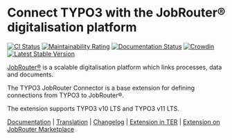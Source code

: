 # Connect TYPO3 with the JobRouter® digitalisation platform

[![CI Status](https://github.com/brotkrueml/typo3-jobrouter-connector/workflows/CI/badge.svg?branch=master)](https://github.com/brotkrueml/typo3-jobrouter-connector/actions?query=workflow%3ACI)
[![Maintainability Rating](https://sonarcloud.io/api/project_badges/measure?project=typo3-jobrouter-connector&metric=sqale_rating)](https://sonarcloud.io/dashboard?id=typo3-jobrouter-connector)
[![Documentation Status](https://readthedocs.org/projects/typo3-jobrouter-connector/badge/?version=latest)](https://typo3-jobrouter.readthedocs.io/projects/connector/)
[![Crowdin](https://badges.crowdin.net/typo3-extension-jobrouterconne/localized.svg)](https://crowdin.com/project/typo3-extension-jobrouterconne)
[![Latest Stable Version](https://img.shields.io/packagist/v/brotkrueml/typo3-jobrouter-connector.svg?label=stable)](https://packagist.org/packages/brotkrueml/typo3-jobrouter-connector)

[JobRouter®](https://www.jobrouter.com/) is a scalable digitalisation
platform which links processes, data and documents.

The TYPO3 JobRouter Connector is a base extension for defining
connections from TYPO3 to JobRouter®.

The extension supports TYPO3 v10 LTS and TYPO3 v11 LTS.

[Documentation](https://typo3-jobrouter.readthedocs.io/projects/connector/) |
[Translation](https://crowdin.com/project/typo3-extension-jobrouterconne) |
[Changelog](https://github.com/brotkrueml/typo3-jobrouter-connector/blob/master/CHANGELOG.md) |
[Extension in TER](https://extensions.typo3.org/extension/jobrouter_connector/) |
[Extension on JobRouter Marketplace](https://marketplace.jobrouter.com/en/product/typo3-jobrouter-connector/)

